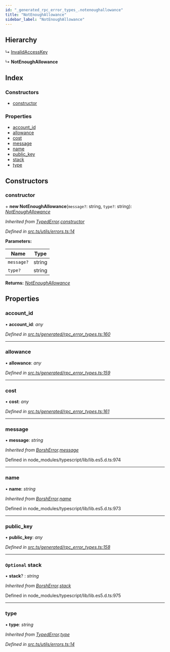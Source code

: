 ```yaml
---
id: "_generated_rpc_error_types_.notenoughallowance"
title: "NotEnoughAllowance"
sidebar_label: "NotEnoughAllowance"
---
```


## Hierarchy

  ↳ [InvalidAccessKey](_generated_rpc_error_types_.invalidaccesskey.md)

  ↳ **NotEnoughAllowance**

## Index

### Constructors

* [constructor](_generated_rpc_error_types_.notenoughallowance.md#constructor)

### Properties

* [account_id](_generated_rpc_error_types_.notenoughallowance.md#account_id)
* [allowance](_generated_rpc_error_types_.notenoughallowance.md#allowance)
* [cost](_generated_rpc_error_types_.notenoughallowance.md#cost)
* [message](_generated_rpc_error_types_.notenoughallowance.md#message)
* [name](_generated_rpc_error_types_.notenoughallowance.md#name)
* [public_key](_generated_rpc_error_types_.notenoughallowance.md#public_key)
* [stack](_generated_rpc_error_types_.notenoughallowance.md#optional-stack)
* [type](_generated_rpc_error_types_.notenoughallowance.md#type)

## Constructors

###  constructor

\+ **new NotEnoughAllowance**(`message?`: string, `type?`: string): *[NotEnoughAllowance](_generated_rpc_error_types_.notenoughallowance.md)*

*Inherited from [TypedError](_utils_errors_.typederror.md).[constructor](_utils_errors_.typederror.md#constructor)*

*Defined in [src.ts/utils/errors.ts:14](https://github.com/nearprotocol/nearlib/blob/bf1ce09/src.ts/utils/errors.ts#L14)*

**Parameters:**

Name | Type |
------ | ------ |
`message?` | string |
`type?` | string |

**Returns:** *[NotEnoughAllowance](_generated_rpc_error_types_.notenoughallowance.md)*

## Properties

###  account_id

• **account_id**: *any*

*Defined in [src.ts/generated/rpc_error_types.ts:160](https://github.com/nearprotocol/nearlib/blob/bf1ce09/src.ts/generated/rpc_error_types.ts#L160)*

___

###  allowance

• **allowance**: *any*

*Defined in [src.ts/generated/rpc_error_types.ts:159](https://github.com/nearprotocol/nearlib/blob/bf1ce09/src.ts/generated/rpc_error_types.ts#L159)*

___

###  cost

• **cost**: *any*

*Defined in [src.ts/generated/rpc_error_types.ts:161](https://github.com/nearprotocol/nearlib/blob/bf1ce09/src.ts/generated/rpc_error_types.ts#L161)*

___

###  message

• **message**: *string*

*Inherited from [BorshError](_utils_serialize_.borsherror.md).[message](_utils_serialize_.borsherror.md#message)*

Defined in node_modules/typescript/lib/lib.es5.d.ts:974

___

###  name

• **name**: *string*

*Inherited from [BorshError](_utils_serialize_.borsherror.md).[name](_utils_serialize_.borsherror.md#name)*

Defined in node_modules/typescript/lib/lib.es5.d.ts:973

___

###  public_key

• **public_key**: *any*

*Defined in [src.ts/generated/rpc_error_types.ts:158](https://github.com/nearprotocol/nearlib/blob/bf1ce09/src.ts/generated/rpc_error_types.ts#L158)*

___

### `Optional` stack

• **stack**? : *string*

*Inherited from [BorshError](_utils_serialize_.borsherror.md).[stack](_utils_serialize_.borsherror.md#optional-stack)*

Defined in node_modules/typescript/lib/lib.es5.d.ts:975

___

###  type

• **type**: *string*

*Inherited from [TypedError](_utils_errors_.typederror.md).[type](_utils_errors_.typederror.md#type)*

*Defined in [src.ts/utils/errors.ts:14](https://github.com/nearprotocol/nearlib/blob/bf1ce09/src.ts/utils/errors.ts#L14)*
